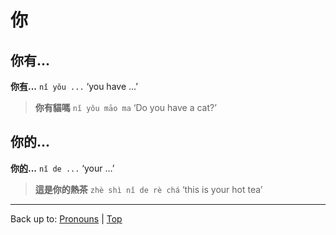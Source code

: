 # 你

## 你有...

**你[有](../verbs/有.md)...** `nǐ yǒu ...` ‘you have ...’

> **你有貓嗎** `nǐ yǒu māo ma` ‘Do you have a cat?’

## 你的...

**你[的](../other/的.md)...** `nǐ de ...` ‘your ...’

> **這是你的熱茶** `zhè shì nǐ de rè chá` ‘this is your hot tea’

----

Back up to: [Pronouns](index.md) | [Top](../index.md)
